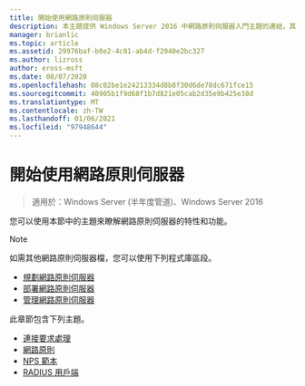 ```yaml
---
title: 開始使用網路原則伺服器
description: 本主題提供 Windows Server 2016 中網路原則伺服器入門主題的連結，其中包含 NPS 的其他指引連結。
manager: brianlic
ms.topic: article
ms.assetid: 29976baf-b0e2-4c01-ab4d-f2940e2bc327
ms.author: lizross
author: eross-msft
ms.date: 08/07/2020
ms.openlocfilehash: 08c02be1e24213334d8b8f30d6de78dc671fce15
ms.sourcegitcommit: 40905b1f9d68f1b7d821e05cab2d35e9b425e38d
ms.translationtype: MT
ms.contentlocale: zh-TW
ms.lasthandoff: 01/06/2021
ms.locfileid: "97948644"
---
```

# <a name="getting-started-with-network-policy-server"></a>開始使用網路原則伺服器

>適用於：Windows Server (半年度管道)、Windows Server 2016

您可以使用本節中的主題來瞭解網路原則伺服器的特性和功能。

>[!NOTE]
>如需其他網路原則伺服器檔，您可以使用下列程式庫區段。
>- [規劃網路原則伺服器](nps-plan-top.md)
>- [部署網路原則伺服器](nps-deploy.md)
>- [管理網路原則伺服器](nps-manage-top.md)


此章節包含下列主題。

- [連接要求處理](nps-crp-top.md)
- [網路原則](nps-np-overview.md)
- [NPS 範本](nps-templates.md)
- [RADIUS 用戶端](nps-radius-clients.md)

